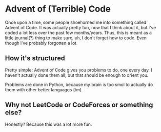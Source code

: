 # Advent of (Terrible) Code

Once upon a time, some people shoehorned me into something called Advent of Code.
It was actually pretty fun, now that I think about it, but I've coded a lot less
over the past few months/years. Thus, this is meant as a little journal(?)
thing to make sure, uh, I don't forget how to code. Even though I've probably
forgotten a lot.

## How it's structured

Pretty simple; Advent of Code gives you problems to do, one every day. I haven't
actually done them all, but that should be enough to orient you.

Problems are done in Python, because my brain is too smol to actually do them
with other better languages (tm).

## Why not LeetCode or CodeForces or something else?

Honestly? Because this was a lot more fun.
